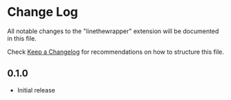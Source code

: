 # Change Log

All notable changes to the "linethewrapper" extension will be documented in this file.

Check [Keep a Changelog](http://keepachangelog.com/) for recommendations on how to structure this file.

## 0.1.0

- Initial release
